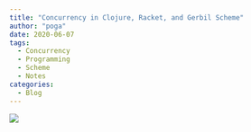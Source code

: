 ```yaml
---
title: "Concurrency in Clojure, Racket, and Gerbil Scheme"
author: "poga"
date: 2020-06-07
tags:
  - Concurrency
  - Programming
  - Scheme
  - Notes
categories:
  - Blog
---
```


![](/post/2020-06-07-concurrency-clojure-racket-gerbil/index.jpeg)

<!--more-->

